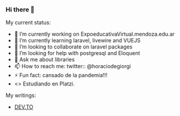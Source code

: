 ### Hi there 👋

<!--
**horaciod/horaciod** is a ✨ _special_ ✨ repository because its `README.md` (this file) appears on your GitHub profile.
-->
My current status: 

- 🔭 I’m currently working on ExpoeducativaVirtual.mendoza.edu.ar
- 🌱 I’m currently learning laravel, livewire and VUEJS
- 👯 I’m looking to collaborate on laravel packages
- 🤔 I’m looking for help with postgresql and Eloquent
- 💬 Ask me about libraries 
- 📫 How to reach me: twitter::  @horaciodegiorgi
- ⚡ Fun fact: cansado de la pandemia!!!
- <> Estudiando en Platzi. 

My writings:

- [DEV.TO](https://dev.to/horaciodegiorgi/)
